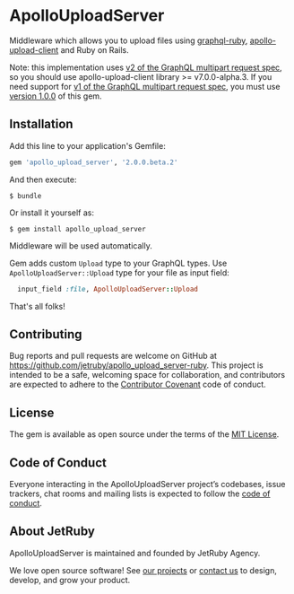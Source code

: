 # ApolloUploadServer

Middleware which allows you to upload files using [graphql-ruby](https://github.com/rmosolgo/graphql-ruby), [apollo-upload-client](https://github.com/jaydenseric/apollo-upload-client) and Ruby on Rails.

Note: this implementation uses [v2 of the GraphQL multipart request spec](https://github.com/jaydenseric/graphql-multipart-request-spec/tree/v2.0.0-alpha.2), so you should use apollo-upload-client library >= v7.0.0-alpha.3. If you need support for [v1 of the GraphQL multipart request spec](https://github.com/jaydenseric/graphql-multipart-request-spec/tree/v1.0.0), you must
use [version 1.0.0](https://github.com/jetruby/apollo_upload_server-ruby/tree/1.0.0) of this gem.
## Installation

Add this line to your application's Gemfile:

```ruby
gem 'apollo_upload_server', '2.0.0.beta.2'
```

And then execute:

    $ bundle

Or install it yourself as:

    $ gem install apollo_upload_server

Middleware will be used automatically.

Gem adds custom `Upload` type to your GraphQL types.
Use `ApolloUploadServer::Upload` type for your file as input field:
```ruby
  input_field :file, ApolloUploadServer::Upload
```

That's all folks!

## Contributing

Bug reports and pull requests are welcome on GitHub at https://github.com/jetruby/apollo_upload_server-ruby. This project is intended to be a safe, welcoming space for collaboration, and contributors are expected to adhere to the [Contributor Covenant](http://contributor-covenant.org) code of conduct.

## License

The gem is available as open source under the terms of the [MIT License](https://opensource.org/licenses/MIT).

## Code of Conduct

Everyone interacting in the ApolloUploadServer project’s codebases, issue trackers, chat rooms and mailing lists is expected to follow the [code of conduct](https://github.com/jetruby/apollo_upload_server-ruby/blob/master/CODE_OF_CONDUCT.md).

## About JetRuby
ApolloUploadServer is maintained and founded by JetRuby Agency.

We love open source software!
See [our projects][portfolio] or
[contact us][contact] to design, develop, and grow your product.

[portfolio]: http://jetruby.com/portfolio/
[contact]: http://jetruby.com/#contactUs
